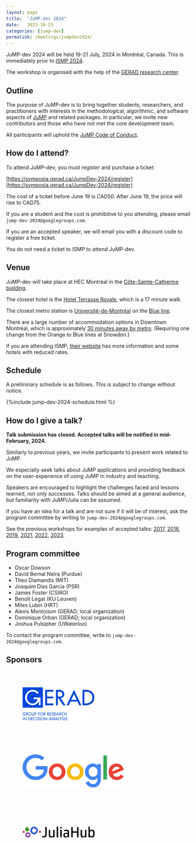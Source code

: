 ```yaml
---
layout: page
title:  "JuMP-dev 2024"
date:   2023-10-23
categories: [jump-dev]
permalink: /meetings/jumpdev2024/
---
```


JuMP-dev 2024 will be held 19-21 July, 2024 in Montréal, Canada. This is
immediately prior to [ISMP 2024](https://ismp2024.gerad.ca).

The workshop is organised with the help of the [GERAD research center](https://www.gerad.ca/en).

## Outline

The purpose of JuMP-dev is to bring together students, researchers, and
practitioners with interests in the methodological, algorithmic, and software
aspects of [JuMP](https://github.com/jump-dev/JuMP.jl) and related packages. In
particular, we invite new contributors and those who have not met the core
development team.

All participants will uphold the [JuMP Code of Conduct](https://github.com/jump-dev/JuMP.jl/blob/master/CODE_OF_CONDUCT.md).

## How do I attend?

To attend JuMP-dev, you must register and purchase a ticket:

[https://symposia.gerad.ca/JumpDev-2024/register](https://symposia.gerad.ca/JumpDev-2024/register)

The cost of a ticket before June 19 is CAD50. After June 19, the price will
rise to CAD75.

If you are a student and the cost is prohibitive to you attending, please email
`jump-dev-2024@googlegroups.com`.

If you are an accepted speaker, we will email you with a discount code to register
a free ticket.

You do not need a ticket to ISMP to attend JuMP-dev.

## Venue

JuMP-dev will take place at HEC Montréal in the
[Côte-Sainte-Catherine building](https://www.hec.ca/en/campus/cote_sainte_catherine/).

The closest hotel is the [Hotel Terrasse Royale](https://maps.app.goo.gl/Ytg8NTakWvNuQoTCA),
which is a 17 minute walk.

The closest metro station is [Université-de-Montréal](https://maps.app.goo.gl/L8iuTSe8PJDEfW5W8)
on the [Blue line](https://mapa-metro.com/mapas/Montreal/mapa-metro-montreal.png).

There are a large number of accommodation options in Downtown Montréal, which is
approximately [30 minutes away by metro](https://maps.app.goo.gl/6vc72j1K6abMPHvD9).
(Requiring one change from the Orange to Blue lines at Snowdon.)

If you are attending ISMP, [their website](https://ismp2024.gerad.ca/travel) has
more information and some hotels with reduced rates.

## Schedule

A preliminary schedule is as follows. This is subject to change without notice.

{%include jump-dev-2024-schedule.html %}

## How do I give a talk?

**Talk submission has closed. Accepted talks will be notified in mid-February, 2024.**

Similarly to previous years, we invite participants to present work related
to JuMP.

We especially seek talks about JuMP applications and providing feedback on the
user-experience of using JuMP in industry and teaching.

Speakers are encouraged to highlight the challenges faced and lessons learned,
not only successes. Talks should be aimed at a general audience, but familiarity
with JuMP/Julia can be assumed.

If you have an idea for a talk and are not sure if it will be of interest, ask
the program committee by writing to `jump-dev-2024@googlegroups.com`.

See the previous workshops for examples of accepted talks:
[2017](/meetings/mit2017),
[2018](/meetings/bordeaux2018),
[2019](/meetings/santiago2019),
[2021](/meetings/juliacon2021),
[2022](/meetings/juliacon2022),
[2023](/meetings/juliacon2023).

## Program committee

 * Oscar Dowson
 * David Bernal Neira (Purdue)
 * Theo Diamandis (MIT)
 * Joaquim Dias Garcia (PSR)
 * James Foster (CSIRO)
 * Benoît Legat (KU Leuven)
 * Miles Lubin (HRT)
 * Alexis Montoison (GERAD; local organization)
 * Dominique Orban (GERAD; local organization)
 * Joshua Pulsipher (UWaterloo)

To contact the program committee, write to `jump-dev-2024@googlegroups.com`.

## Sponsors

<a href="https://www.gerad.ca/en" style="background-image:none;"><img style="height:90px;margin:45px" src="/assets/jump-dev-workshops/2024/Gerad_Logo_CMYK_ang_Med_Res.jpg" alt="GERAD logo"></a>
<a href="https://opensource.google" style="background-image:none;"><img style="height:90px;margin:45px" src="/assets/jump-dev-workshops/2024/logo_Google_FullColor_hdpi_830x271px.png" alt="Google logo"></a>

<a href="https://juliahub.com" style="background-image:none;"><img style="height:30px;margin:45px" src="/assets/jump-dev-workshops/2024/juliahub.png" alt="JuliaHub logo"></a>
